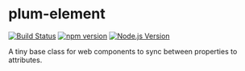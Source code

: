 # plum-element

[![Build Status](https://github.com/mgenware/plum-element/workflows/Build/badge.svg)](https://github.com/mgenware/plum-element/actions)
[![npm version](https://img.shields.io/npm/v/plum-element.svg?style=flat-square)](https://npmjs.com/package/plum-element)
[![Node.js Version](http://img.shields.io/node/v/plum-element.svg?style=flat-square)](https://nodejs.org/en/)

A tiny base class for web components to sync between properties to attributes.
